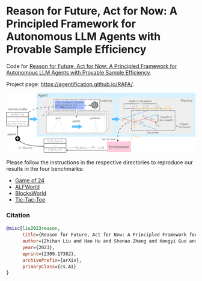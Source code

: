 # Reason for Future, Act for Now: A Principled Framework for Autonomous LLM Agents with Provable Sample Efficiency

Code for [Reason for Future, Act for Now: A Principled Framework for Autonomous LLM Agents with Provable Sample Efficiency](https://arxiv.org/abs/2309.17382).

Project page: https://agentification.github.io/RAFA/.

![RAFA diagram](./figures/rafa.svg)

Please follow the instructions in the respective directories to reproduce our results in the four benchmarks: 
* [Game of 24](https://github.com/agentification/RAFA_code/tree/main/Game24)
* [ALFWorld](https://github.com/agentification/RAFA_code/tree/main/ALFWorld)
* [BlocksWorld](https://github.com/agentification/RAFA_code/tree/main/BlocksWorld)
* [Tic-Tac-Toe](https://github.com/agentification/RAFA_code/tree/main/Tic-Tac-Toe)



### Citation

```bibtex
@misc{liu2023reason,
      title={Reason for Future, Act for Now: A Principled Framework for Autonomous LLM Agents with Provable Sample Efficiency}, 
      author={Zhihan Liu and Hao Hu and Shenao Zhang and Hongyi Guo and Shuqi Ke and Boyi Liu and Zhaoran Wang},
      year={2023},
      eprint={2309.17382},
      archivePrefix={arXiv},
      primaryClass={cs.AI}
}
```
